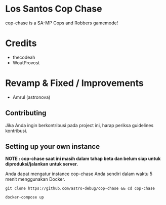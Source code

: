 # Los Santos Cop Chase

cop-chase is a SA-MP Cops and Robbers gamemode!

# Credits

- thecodeah
- WoutProvost

# Revamp & Fixed / Improvements
- Amrul (astronova)

## Contributing

Jika Anda ingin berkontribusi pada project ini, harap periksa guidelines kontribusi.

## Setting up your own instance

**NOTE : cop-chase saat ini masih dalam tahap beta dan belum siap untuk diproduksi/jalankan untuk server.**

Anda dapat mengatur instance cop-chase Anda sendiri dalam waktu 5 menit menggunakan Docker.

```
git clone https://github.com/astro-debug/cop-chase && cd cop-chase
```

```
docker-compose up
```
